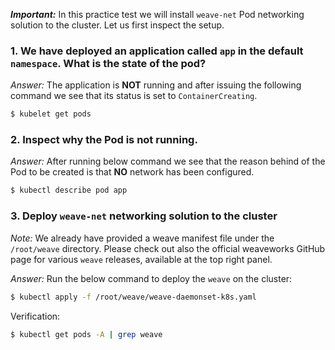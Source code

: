 ***Important:*** In this practice test we will install `weave-net` Pod networking solution to the cluster. Let us first inspect the setup.

### 1. We have deployed an application called `app` in the default `namespace`. What is the state of the pod?

*Answer:* The application is **NOT** running and after issuing the following command we see that its status is set to `ContainerCreating`. 

```bash
$ kubelet get pods
```

### 2. Inspect why the Pod is not running.

*Answer:* After running below command we see that the reason behind of the Pod to be created is that **NO** network has been configured.

```bash
$ kubectl describe pod app
```

### 3. Deploy `weave-net` networking solution to the cluster

*Note:* We already have provided a weave manifest file under the `/root/weave` directory. Please check out also the official weaveworks GitHub page for various `weave` releases, available at the top right panel.

*Answer:* Run the below command to deploy the `weave` on the cluster: 

```bash
$ kubectl apply -f /root/weave/weave-daemonset-k8s.yaml
```

Verification:

```bash
$ kubectl get pods -A | grep weave
```
